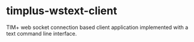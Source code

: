 # timplus-wstext-client
TIM+ web socket connection based client application implemented with a text command line interface.
